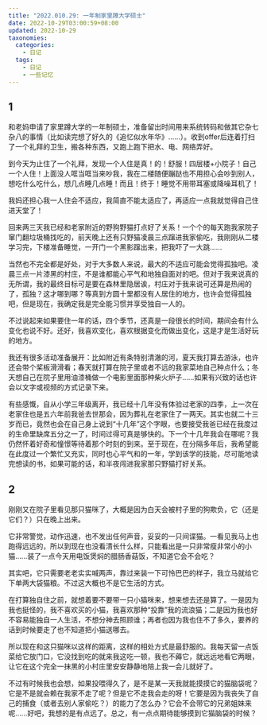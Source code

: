 ```yaml
---
title: "2022.010.29: 一年制家里蹲大学硕士"
date: 2022-10-29T03:00:59+08:00
updated: 2022-10-29
taxonomies:
  categories:
    - 日记
  tags:
    - 日记
    - 一些记忆
---
```

## 1
和老妈申请了家里蹲大学的一年制硕士，准备留出时间用来系统转码和做其它杂七杂八的事情（比如读完想了好久的《追忆似水年华》……）。收到offer后连着打扫了一个礼拜的卫生，搬各种东西，又跑上跑下把水、电、网络弄好。

到今天为止住了一个礼拜，发现一个人住是真！的！舒服！四层楼+小院子！自己一个人住！上面没人哐当哐当来吵我，我在二楼随便蹦跶也不用担心会吵到别人，想吃什么吃什么，想几点睡几点睡！而且！终于！睡觉不用带耳塞或降噪耳机了！

我妈还担心我一人住会不适应，我简直不能太适应了，再适应一点我就觉得自己住进天堂了！

回来两三天我已经和老家附近的野狗野猫打点好了关系！一个个的每天跑我家院子窜门翻垃圾桶找吃的，前天晚上还有只野猫凌晨三点蹿进我家偷吃，我刚刚从二楼学习完，下楼准备睡觉，一开门一个黑影蹿出来，把我吓了一大跳……

当然也不完全都是好处，对于大多数人来说，最大的不适应可能会觉得孤独吧。凌晨三点一片漆黑的村庄，不是谁都能心平气和地独自面对的吧。但对于我来说真的无所谓，我的最终目标可是要在森林里隐居诶，村庄对于我来说可还算是热闹的了，孤独？这才哪到哪？等真到方圆十里都没有人居住的地方，也许会觉得孤独吧，但是现在，我确定我是完全能习惯并享受独自一人的。

不过说起来如果要住一年的话，四个季节，还真是一段很长的时间，期间会有什么变化也说不好。还好，我喜欢变化，喜欢根据变化而做出变化，这是才是生活好玩的地方。

我还有很多活动准备展开：比如附近有条特别清澈的河，夏天我打算去游泳，也许还会带个桨板滑滑看；春天就打算在院子里或者不远的我家菜地自己种点什么；冬天想自己在院子里用油漆桶做一个电影里面那种柴火炉子……如果有兴致的话也许会以文字或视频的方式记录下来。

有些感慨，自从小学三年级离开，我已经十几年没有体验过老家的四季，上一次在老家住也是五六年前我爸去世那会，因为葬礼在老家住了一两天。其实也就二十三岁而已，竟然也会在自己身上说到“十几年”这个字眼，也要接受我爸已经在我度过的生命里缺席五分之一了，时间过得可真是够快的。下一个十几年我会在哪呢？我仍然怀着好奇和憧憬等待着那个时刻的到来。至于现在，在分隔多年后，我希望能在此度过一个繁忙又充实，同时也心平气和的一年，学到该学的技能，尽可能地读完想读的书，如果可能的话，和半夜闯进我家那只野猫打好关系。

## 2
刚刚又在院子里看见那只猫咪了，大概是因为白天会被村子里的狗欺负，它（还是它们？）只在晚上出来。

它非常警觉，动作迅速，也不发出任何声音，妥妥的一只间谍猫。一看见我马上也跑得远远的，所以到现在也没看清长什么样，只能看出是一只非常瘦非常小的小猫……装了一点今天用电饭煲焖的腊肠香菇饭，不知道它会不会吃？

其实吧，它只需要老老实实喊两声，靠过来装一下可怜巴巴的样子，我立马就给它下单两大袋猫粮。不过这大概也不是它生活的方式。

在打算独自住之前，就想着要不要带一只小猫咪来，想来想去还是算了。一是因为我也挺怪的，我不喜欢买的小猫，我喜欢那种“投靠”我的流浪猫；二是因为我也好不容易能独自一人生活，不想分神去照顾谁；再者也因为我也住不了多久，要养的话到时候要走了也不知道把小猫送哪去。

所以现在和这只猫咪以这样的距离，这样的相处方式是最舒服的。我每天留一点饭菜给它放门口，它没找到吃的就来我这吃一顿，我也不薅它，就远远地看它两眼，让它在这个完全一抹黑的小村庄里安安静静地陪上我一会儿就好了。

不过有时候我也会想，如果投喂得久了，是不是某一天我就能摸摸它的猫脑袋呢？它是不是就会赖在我家不走了呢？但是它不走我会走的呀！它要是因为我丧失了自己的捕食（或者去别人家偷吃？）的能力了怎么办？它会不会带它的兄弟姐妹来呢……好吧，我想的是有点远了。总之，有一点点期待能够摸到它猫脑袋的时候？